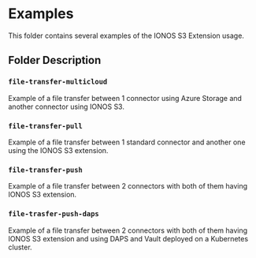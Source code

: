 # Examples

This folder contains several examples of the IONOS S3 Extension usage.


## Folder Description

### `file-transfer-multicloud`

Example of a file transfer between 1 connector using Azure Storage and another connector using IONOS S3.

### `file-transfer-pull`

Example of a file transfer between 1 standard connector and another one using the IONOS S3 extension.

### `file-transfer-push`

Example of a file transfer between 2 connectors with both of them having IONOS S3 extension.

### `file-trasfer-push-daps`

Example of a file transfer between 2 connectors with both of them having IONOS S3 extension and using DAPS and Vault deployed on a Kubernetes cluster.